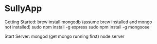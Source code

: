 SullyApp
========
Getting Started:
brew install mongodb (assume brew installed and mongo not installed)
sudo npm install -g express
sudo npm install -g mongoose

Start Server:
mongod (get mongo running first)
node server
